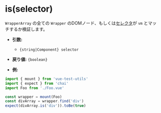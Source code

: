 # is(selector)

`WrapperArray` の全ての `Wrapper` のDOMノード、もしくは[セレクタ](../selectors.md)が `vm` とマッチするか検証します。

- **引数:**
  - `{string|Component} selector`

- **戻り値:** `{boolean}`

- **例:**

```js
import { mount } from 'vue-test-utils'
import { expect } from 'chai'
import Foo from './Foo.vue'

const wrapper = mount(Foo)
const divArray = wrapper.find('div')
expect(divArray.is('div')).toBe(true)
```
